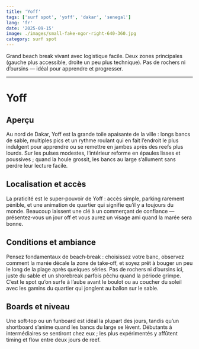 ```yaml
---
title: 'Yoff'
tags: ['surf spot', 'yoff', 'dakar', 'senegal']
lang: 'fr'
date: '2025-09-15'
image: ./images/small-fake-ngor-right-640-360.jpg
category: surf spot
---
```


Grand beach break vivant avec logistique facile. Deux zones principales (gauche plus accessible, droite un peu plus technique). Pas de rochers ni d’oursins — idéal pour apprendre et progresser.

---

# Yoff

## Aperçu

Au nord de Dakar, Yoff est la grande toile apaisante de la ville : longs bancs de sable, multiples pics et un rythme roulant qui en fait l’endroit le plus indulgent pour apprendre ou se remettre en jambes après des reefs plus lourds. Sur les pulses modestes, l’intérieur reforme en épaules lisses et poussives ; quand la houle grossit, les bancs au large s’allument sans perdre leur lecture facile.

## Localisation et accès

La praticité est le super‑pouvoir de Yoff : accès simple, parking rarement pénible, et une animation de quartier qui signifie qu’il y a toujours du monde. Beaucoup laissent une clé à un commerçant de confiance — présentez‑vous un jour off et vous aurez un visage ami quand la marée sera bonne.

## Conditions et ambiance

Pensez fondamentaux de beach‑break : choisissez votre banc, observez comment la marée décale la zone de take‑off, et soyez prêt à bouger un peu le long de la plage après quelques séries. Pas de rochers ni d’oursins ici, juste du sable et un shorebreak parfois pêchu quand la période grimpe. C’est le spot qu’on surfe à l’aube avant le boulot ou au coucher du soleil avec les gamins du quartier qui jonglent au ballon sur le sable.

## Boards et niveau

Une soft‑top ou un funboard est idéal la plupart des jours, tandis qu’un shortboard s’anime quand les bancs du large se lèvent. Débutants à intermédiaires se sentiront chez eux ; les plus expérimentés y affûtent timing et flow entre deux jours de reef.
